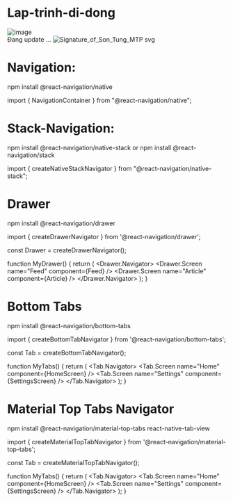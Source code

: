 # Lap-trinh-di-dong
![image](https://github.com/ThanhHiep25/Lap-trinh-di-dong/assets/87129597/e3b2ff90-f015-496a-9285-303d8af96ffd)   
Đang update ...
![Signature_of_Son_Tung_MTP svg](https://github.com/ThanhHiep25/Lap-trinh-di-dong/assets/87129597/ee0526d3-42e5-45b6-80e0-4b1832a40801)

# Navigation:
npm install @react-navigation/native


import { NavigationContainer } from "@react-navigation/native";


# Stack-Navigation:
npm install @react-navigation/native-stack
or
npm install @react-navigation/stack


import { createNativeStackNavigator } from "@react-navigation/native-stack";


# Drawer

npm install @react-navigation/drawer


import { createDrawerNavigator } from '@react-navigation/drawer';

const Drawer = createDrawerNavigator();

function MyDrawer() {
  return (
    <Drawer.Navigator>
      <Drawer.Screen name="Feed" component={Feed} />
      <Drawer.Screen name="Article" component={Article} />
    </Drawer.Navigator>
  );
}


# Bottom Tabs
npm install @react-navigation/bottom-tabs

import { createBottomTabNavigator } from '@react-navigation/bottom-tabs';

const Tab = createBottomTabNavigator();

function MyTabs() {
  return (
    <Tab.Navigator>
      <Tab.Screen name="Home" component={HomeScreen} />
      <Tab.Screen name="Settings" component={SettingsScreen} />
    </Tab.Navigator>
  );
}


# Material Top Tabs Navigator

npm install @react-navigation/material-top-tabs react-native-tab-view


import { createMaterialTopTabNavigator } from '@react-navigation/material-top-tabs';

const Tab = createMaterialTopTabNavigator();

function MyTabs() {
  return (
    <Tab.Navigator>
      <Tab.Screen name="Home" component={HomeScreen} />
      <Tab.Screen name="Settings" component={SettingsScreen} />
    </Tab.Navigator>
  );
}
